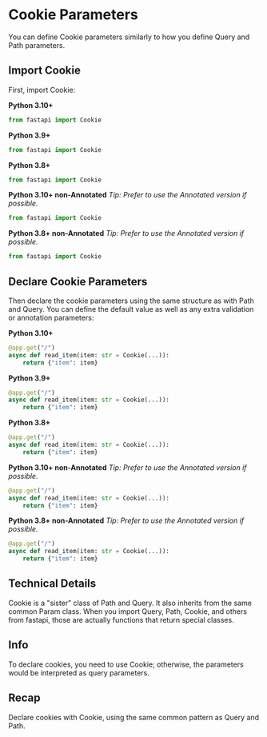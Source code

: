 # Cookie Parameters

You can define Cookie parameters similarly to how you define Query and Path parameters.

## Import Cookie

First, import Cookie:

**Python 3.10+**
```Python
from fastapi import Cookie
```

**Python 3.9+**
```Python
from fastapi import Cookie
```

**Python 3.8+**
```Python
from fastapi import Cookie
```

**Python 3.10+ non-Annotated**
*Tip: Prefer to use the Annotated version if possible.*
```Python
from fastapi import Cookie
```

**Python 3.8+ non-Annotated**
*Tip: Prefer to use the Annotated version if possible.*
```Python
from fastapi import Cookie
```

## Declare Cookie Parameters

Then declare the cookie parameters using the same structure as with Path and Query. You can define the default value as well as any extra validation or annotation parameters:

**Python 3.10+**
```Python
@app.get("/")
async def read_item(item: str = Cookie(...)):
    return {"item": item}
```

**Python 3.9+**
```Python
@app.get("/")
async def read_item(item: str = Cookie(...)):
    return {"item": item}
```

**Python 3.8+**
```Python
@app.get("/")
async def read_item(item: str = Cookie(...)):
    return {"item": item}
```

**Python 3.10+ non-Annotated**
*Tip: Prefer to use the Annotated version if possible.*
```Python
@app.get("/")
async def read_item(item: str = Cookie(...)):
    return {"item": item}
```

**Python 3.8+ non-Annotated**
*Tip: Prefer to use the Annotated version if possible.*
```Python
@app.get("/")
async def read_item(item: str = Cookie(...)):
    return {"item": item}
```

## Technical Details

Cookie is a "sister" class of Path and Query. It also inherits from the same common Param class. When you import Query, Path, Cookie, and others from fastapi, those are actually functions that return special classes.

## Info

To declare cookies, you need to use Cookie; otherwise, the parameters would be interpreted as query parameters.

## Recap

Declare cookies with Cookie, using the same common pattern as Query and Path.